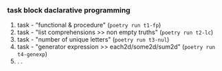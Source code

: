 ### task block daclarative programming  
1. task - "functional & procedure" (`poetry run t1-fp`)  
2. task - "list comprehensions >> non empty truths" (`poetry run t2-lc`)  
3. task - "number of unique letters" (`poetry run t3-nul`)  
4. task - "generator expression >> each2d/some2d/sum2d" (`poetry run t4-genexp`)  
5. . .

